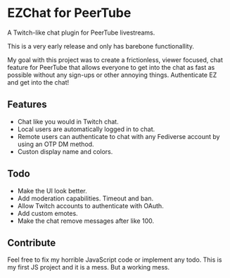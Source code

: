 # EZChat for PeerTube
A Twitch-like chat plugin for PeerTube livestreams.

This is a very early release and only has barebone functionallity.

My goal with this project was to create a frictionless, viewer focused, chat feature for PeerTube that allows everyone to get into the chat as fast as possible without any sign-ups or other annoying things. Authenticate EZ and get into the chat!

## Features
- Chat like you would in Twitch chat.
- Local users are automatically logged in to chat.
- Remote users can authenticate to chat with any Fediverse account by using an OTP DM method.
- Custon display name and colors.

## Todo
- Make the UI look better.
- Add moderation capabilities. Timeout and ban.
- Allow Twitch accounts to authenticate with OAuth.
- Add custom emotes.
- Make the chat remove messages after like 100.

## Contribute
Feel free to fix my horrible JavaScript code or implement any todo. This is my first JS project and it is a mess. But a working mess.
